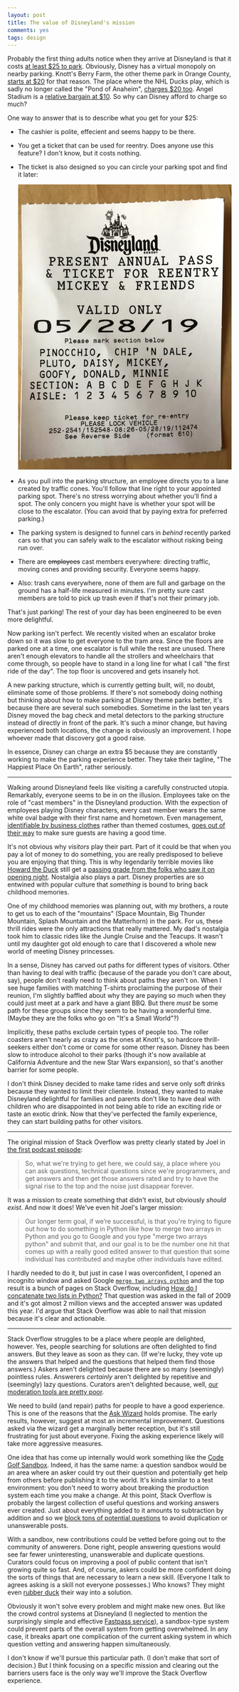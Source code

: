 ```yaml
---
layout: post
title: The value of Disneyland's mission
comments: yes
tags: design
---
```


Probably the first thing adults notice when they arrive at Disneyland
is that it costs
[at least $25 to park](https://disneyland.disney.go.com/guest-services/parking/).
Obviously, Disney has a virtual monopoly on nearby parking. Knott's
Berry Farm, the other theme park in Orange County,
[starts at $20](https://www.knotts.com/explore/directions) for that
reason. The place where the NHL Ducks play, which is sadly no longer
called the "Pond of Anaheim",
[charges $20 too](https://www.hondacenter.com/plan-your-visit/parking-directions/). Angel
Stadium is a
[relative bargain at $10](https://www.mlb.com/angels/ballpark/transportation/parking). So
why can Disney afford to charge so much?

One way to answer that is to describe what you get for your $25:

* The cashier is polite, effecient and seems happy to be there.
* You get a ticket that can be used for reentry. Does anyone use this
  feature? I don't know, but it costs nothing.
* The ticket is also designed so you can circle your parking spot and
  find it later:

  ![Disneyland parking ticket](/images/disney_parking.jpg)

* As you pull into the parking structure, an employee directs you to a
  lane created by traffic cones. You'll follow that line right to your
  appointed parking spot. There's no stress worrying about whether
  you'll find a spot. The only concern you might have is whether your
  spot will be close to the escalator. (You can avoid that by paying
  extra for preferred parking.)
* The parking system is designed to funnel cars in _behind_ recently
  parked cars so that you can safely walk to the escalator without
  risking being run over.
* There are <strike>employees</strike> cast members everywhere:
  directing traffic, moving cones and providing security. Everyone
  seems happy.
* Also: trash cans everywhere, none of them are full and garbage on
  the ground has a half-life measured in minutes. I'm pretty sure cast
  members are told to pick up trash even if that's not their primary
  job.

That's just parking! The rest of your day has been engineered to be
even more delightful.

Now parking isn't perfect. We recently visited when an escalator broke
down so it was slow to get everyone to the tram area. Since the floors
are parked one at a time, one escalator is full while the rest are
unused. There aren't enough elevators to handle all the strollers and
wheelchairs that come through, so people have to stand in a long line
for what I call "the first ride of the day". The top floor is
uncovered and gets insanely hot.

A new parking structure, which is currently getting built, will, no
doubt, eliminate some of those problems. If there's not somebody doing
nothing but thinking about how to make parking at Disney theme parks
better, it's because there are several such somebodies. Sometime in
the last ten years Disney moved the bag check and metal detectors to
the parking structure instead of directly in front of the park. It's
such a minor change, but having experienced both locations, the change
is obviously an improvement. I hope whoever made that discovery got a
good raise.

In essence, Disney can charge an extra $5 because they are constantly
working to make the parking experience better. They take their
tagline, "The Happiest Place On Earth", rather seriously. 

---

Walking around Disneyland feels like visiting a carefully constructed
utopia. Remarkably, everyone seems to be in on the illusion. Employees
take on the role of "cast members" in the Disneyland production. With
the expection of employees playing Disney characters, every cast
member wears the same white oval badge with their first name and
hometown. Even management,
[identifiable by business clothes](https://publicaffairs.disneyland.com/leadership/)
rather than themed costumes,
[goes out of their way](https://www.businessinsider.com/disneyland-manager-day-in-the-life-2018-8#most-evenings-hell-play-some-ping-pong-with-his-sons-15)
to make sure guests are having a good time.

It's not obvious why _visitors_ play their part. Part of it could be
that when you pay a lot of money to do something, you are really
predisposed to believe you are enjoying that thing. This is why
legendarily terrible movies like
[Howard the Duck](https://en.wikipedia.org/wiki/List_of_films_considered_the_worst#Howard_the_Duck_(1986))
still get a
[passing grade from the folks who saw it on opening night](https://www.cinemascore.com/publicsearch/index/title/d2Fy). Nostalgia
also plays a part. Disney properties are so entwined with popular
culture that _something_ is bound to bring back childhood memories.

One of my childhood memories was planning out, with my brothers, a
route to get us to each of the "mountains" (Space Mountain, Big
Thunder Mountain, Splash Mountain and the Matterhorn) in the park. For
us, these thrill rides were the only attractions that really
mattered. My dad's nostalgia took him to classic rides like the Jungle
Cruise and the Teacups. It wasn't until my daughter got old enough to
care that I discovered a whole new world of meeting Disney princesses.

In a sense, Disney has carved out paths for different types of
visitors. Other than having to deal with traffic (because of the
parade you don't care about, say), people don't really need to think
about paths they aren't on. When I see huge families with matching
T-shirts proclaiming the purpose of their reunion, I'm slightly
baffled about why they are paying so much when they could just meet at
a park and have a giant BBQ. But there _must_ be some path for these
groups since they seem to be having a wonderful time. (Maybe they are
the folks who go on "It's a Small World"?)

Implicitly, these paths exclude certain types of people too. The
roller coasters aren't nearly as crazy as the ones at Knott's, so
hardcore thrill-seekers either don't come or come for some other
reason. Disney has been slow to introduce alcohol to their parks
(though it's now available at California Adventure and the new Star
Wars expansion), so that's another barrier for some people.

I don't think Disney decided to make tame rides and serve only soft
drinks because they wanted to limit their clientele. Instead, they
wanted to make Disneyland delightful for families and parents don't
like to have deal with children who are disappointed in not being able
to ride an exciting ride or taste an exotic drink. Now that they've
perfected the family experience, they can start building paths for
other visitors.

---

The original mission of Stack Overflow was pretty clearly stated by Joel
in
[the first podcast episode](https://stackoverflow.fogbugz.com/default.asp?W6):

> So, what we're trying to get here, we could say, a place where you
> can ask questions, technical questions since we're programmers, and
> get answers and then get those answers rated and try to have the
> signal rise to the top and the noise just disappear forever.

It was a mission to create something that didn't exist, but obviously
_should exist_. And now it does! We've even hit Joel's larger mission:

>  Our longer term goal, if we’re successful, is that you're trying to
>  figure out how to do something in Python like how to merge two
>  arrays in Python and you go to Google and you type "merge two
>  arrays python" and submit that, and our goal is to be the number
>  one hit that comes up with a really good edited answer to that
>  question that some individual has contributed and maybe other
>  individuals have edited.

I hardly needed to do it, but just in case I was overconfident, I
opened an incognito window and asked Google
[`merge two arrays python`](https://www.google.com/search?q=merge+two+arrays+python)
and the top result is a bunch of pages on Stack Overflow, including
[How do I concatenate two lists in Python?](https://stackoverflow.com/questions/1720421/how-do-i-concatenate-two-lists-in-python)
That question was asked in the fall of 2009 and it's got almost 2
million views and the accepted answer was updated this year. I'd argue
that Stack Overflow was able to nail that mission because it's clear
and actionable.

---

Stack Overflow struggles to be a place where people are delighted,
however. Yes, people searching for solutions are often delighted to
find answers. But they leave as soon as they can. (If we're lucky,
they vote up the answers that helped and the questions that helped
them find those answers.) Askers aren't delighted because there are so
many (seemingly) pointless rules. Answerers _certainly_ aren't
delighted by repetitive and (seemingly) lazy questions. Curators
aren't delighted because, well,
[our moderation tools are pretty poor](https://meta.stackoverflow.com/questions/386324/the-stack-overflow-i-wish-to-build-and-participate-in-is-no-longer-supported).

We need to build (and repair) paths for people to have a good
experience. This is one of the reasons that the
[Ask Wizard](https://meta.stackoverflow.com/questions/381671/the-ask-question-wizard-is-live)
holds promise. The early results, however, suggest at most an
incremental improvement. Questions asked via the wizard get a
marginally better reception, but it's still frustrating for just about
everyone. Fixing the asking experience likely will take more
aggressive measures.

One idea that has come up internally would work something like the
[Code Golf Sandbox](https://codegolf.meta.stackexchange.com/questions/2140/sandbox-for-proposed-challenges?answertab=active#tab-top). Indeed,
it has the same name: a question sandbox would be an area where an
asker could try out their question and potentially get help from
others before publishing it to the world. It's kinda similar to a test
environment: you don't need to worry about breaking the production
system each time you make a change. At this point, Stack Overflow is
probably the largest collection of useful questions and working
answers ever created. Just about everything added to it amounts to
subtraction by addition and so we
[block tons of potential questions](https://meta.stackoverflow.com/questions/318174/why-are-there-so-many-bad-questions/358412#358412)
to avoid duplication or unanswerable posts.

With a sandbox, new contributions could be vetted before going out to
the community of answerers. Done right, people answering questions
would see far fewer uninteresting, unanswerable and duplicate
questions. Curators could focus on improving a pool of public content
that isn't growing quite so fast. And, of course, askers could be more
confident doing the sorts of things that are necessary to learn a new
skill. (Everyone I talk to agrees asking is a skill not everyone
possesses.) Who knows? They might even
[rubber duck](https://en.wikipedia.org/wiki/Rubber_duck_debugging)
their way into a solution.

Obviously it won't solve every problem and might make new ones. But
like the crowd control systems at Disneyland (I neglected to mention
the surprisingly simple and effective
[Fastpass service](https://en.wikipedia.org/wiki/FastPass)), a
sandbox-type system could prevent parts of the overall system from
getting overwhelmed. In any case, it breaks apart one complication of
the current asking system in which question vetting and answering
happen simultaneously.

I don't know if we'll pursue this particular path. (I don't make that
sort of decision.) But I think focusing on a specific mission and
clearing out the barriers users face is the only way we'll improve the
Stack Overflow experience.
